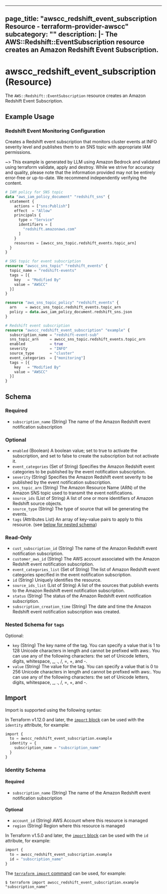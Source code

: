 
---
page_title: "awscc_redshift_event_subscription Resource - terraform-provider-awscc"
subcategory: ""
description: |-
  The AWS::Redshift::EventSubscription resource creates an Amazon Redshift Event Subscription.
---

# awscc_redshift_event_subscription (Resource)

The `AWS::Redshift::EventSubscription` resource creates an Amazon Redshift Event Subscription.

## Example Usage

### Redshift Event Monitoring Configuration

Creates a Redshift event subscription that monitors cluster events at INFO severity level and publishes them to an SNS topic with appropriate IAM permissions.

~> This example is generated by LLM using Amazon Bedrock and validated using terraform validate, apply and destroy. While we strive for accuracy and quality, please note that the information provided may not be entirely error-free or up-to-date. We recommend independently verifying the content.

```terraform
# IAM policy for SNS topic
data "aws_iam_policy_document" "redshift_sns" {
  statement {
    actions = ["sns:Publish"]
    effect  = "Allow"
    principals {
      type = "Service"
      identifiers = [
        "redshift.amazonaws.com"
      ]
    }
    resources = [awscc_sns_topic.redshift_events.topic_arn]
  }
}

# SNS topic for event subscription
resource "awscc_sns_topic" "redshift_events" {
  topic_name = "redshift-events"
  tags = [{
    key   = "Modified By"
    value = "AWSCC"
  }]
}

resource "aws_sns_topic_policy" "redshift_events" {
  arn    = awscc_sns_topic.redshift_events.topic_arn
  policy = data.aws_iam_policy_document.redshift_sns.json
}

# Redshift event subscription
resource "awscc_redshift_event_subscription" "example" {
  subscription_name = "redshift-event-sub"
  sns_topic_arn     = awscc_sns_topic.redshift_events.topic_arn
  enabled           = true
  severity          = "INFO"
  source_type       = "cluster"
  event_categories  = ["monitoring"]
  tags = [{
    key   = "Modified By"
    value = "AWSCC"
  }]
}
```

<!-- schema generated by tfplugindocs -->
## Schema

### Required

- `subscription_name` (String) The name of the Amazon Redshift event notification subscription

### Optional

- `enabled` (Boolean) A boolean value; set to true to activate the subscription, and set to false to create the subscription but not activate it.
- `event_categories` (Set of String) Specifies the Amazon Redshift event categories to be published by the event notification subscription.
- `severity` (String) Specifies the Amazon Redshift event severity to be published by the event notification subscription.
- `sns_topic_arn` (String) The Amazon Resource Name (ARN) of the Amazon SNS topic used to transmit the event notifications.
- `source_ids` (List of String) A list of one or more identifiers of Amazon Redshift source objects.
- `source_type` (String) The type of source that will be generating the events.
- `tags` (Attributes List) An array of key-value pairs to apply to this resource. (see [below for nested schema](#nestedatt--tags))

### Read-Only

- `cust_subscription_id` (String) The name of the Amazon Redshift event notification subscription.
- `customer_aws_id` (String) The AWS account associated with the Amazon Redshift event notification subscription.
- `event_categories_list` (Set of String) The list of Amazon Redshift event categories specified in the event notification subscription.
- `id` (String) Uniquely identifies the resource.
- `source_ids_list` (List of String) A list of the sources that publish events to the Amazon Redshift event notification subscription.
- `status` (String) The status of the Amazon Redshift event notification subscription.
- `subscription_creation_time` (String) The date and time the Amazon Redshift event notification subscription was created.

<a id="nestedatt--tags"></a>
### Nested Schema for `tags`

Optional:

- `key` (String) The key name of the tag. You can specify a value that is 1 to 128 Unicode characters in length and cannot be prefixed with aws:. You can use any of the following characters: the set of Unicode letters, digits, whitespace, _, ., /, =, +, and -.
- `value` (String) The value for the tag. You can specify a value that is 0 to 256 Unicode characters in length and cannot be prefixed with aws:. You can use any of the following characters: the set of Unicode letters, digits, whitespace, _, ., /, =, +, and -.

## Import

Import is supported using the following syntax:

In Terraform v1.12.0 and later, the [`import` block](https://developer.hashicorp.com/terraform/language/import) can be used with the `identity` attribute, for example:

```terraform
import {
  to = awscc_redshift_event_subscription.example
  identity = {
    subscription_name = "subscription_name"
  }
}
```

<!-- schema generated by tfplugindocs -->
### Identity Schema

#### Required

- `subscription_name` (String) The name of the Amazon Redshift event notification subscription

#### Optional

- `account_id` (String) AWS Account where this resource is managed
- `region` (String) Region where this resource is managed

In Terraform v1.5.0 and later, the [`import` block](https://developer.hashicorp.com/terraform/language/import) can be used with the `id` attribute, for example:

```terraform
import {
  to = awscc_redshift_event_subscription.example
  id = "subscription_name"
}
```

The [`terraform import` command](https://developer.hashicorp.com/terraform/cli/commands/import) can be used, for example:

```shell
$ terraform import awscc_redshift_event_subscription.example "subscription_name"
```
